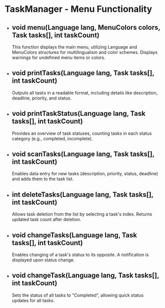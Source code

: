 <!DOCTYPE html>

<body>
    <h1>TaskManager - Menu Functionality</h1>
    <ul>
        <li>
            <h2>void menu(Language lang, MenuColors colors, Task tasks[], int taskCount)</h2>
            <p>This function displays the main menu, utilizing Language and MenuColors structures for multilingualism and color schemes. Displays warnings for undefined menu items or colors.</p>
        </li>
        <li>
            <h2>void printTasks(Language lang, Task tasks[], int taskCount)</h2>
            <p>Outputs all tasks in a readable format, including details like description, deadline, priority, and status.</p>
        </li>
        <li>
            <h2>void printTaskStatus(Language lang, Task tasks[], int taskCount)</h2>
            <p>Provides an overview of task statuses, counting tasks in each status category (e.g., completed, incomplete).</p>
        </li>
        <li>
            <h2>void scanTasks(Language lang, Task tasks[], int taskCount)</h2>
            <p>Enables data entry for new tasks (description, priority, status, deadline) and adds them to the task list.</p>
        </li>
        <li>
            <h2>int deleteTasks(Language lang, Task tasks[], int taskCount)</h2>
            <p>Allows task deletion from the list by selecting a task's index. Returns updated task count after deletion.</p>
        </li>
        <li>
            <h2>void changeTasks(Language lang, Task tasks[], int taskCount)</h2>
            <p>Enables changing of a task's status to its opposite. A notification is displayed upon status change.</p>
        </li>
        <li>
            <h2>void changeTask(Language lang, Task tasks[], int taskCount)</h2>
            <p>Sets the status of all tasks to "Completed", allowing quick status updates for all tasks.</p>
        </li>
    </ul>
</body>
</html>
